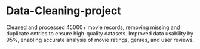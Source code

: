 # Data-Cleaning-project
Cleaned and processed 45000+ movie records, removing missing and duplicate entries to ensure high-quality datasets. Improved data usability by 95%, enabling accurate analysis of movie ratings, genres, and user reviews.

